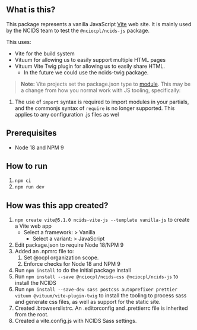 ## What is this?
This package represents a vanilla JavaScript [Vite](https://vitejs.dev/) web site. It is mainly used by the NCIDS team to test the `@nciocpl/ncids-js` package.

This uses:
* Vite for the build system
* Vituum for allowing us to easily support multiple HTML pages
* Vituum Vite Twig plugin for allowing us to easily share HTML.
  * In the future we could use the ncids-twig package.

> **Note:** Vite projects set the package.json type to [module](https://nodejs.org/docs/latest-v18.x/api/packages.html#packagejson-and-file-extensions). This may be a change from how you normal work with JS tooling, specifically:
1. The use of `import` syntax is required to import modules in your partials, and the commonjs syntax of `require`
   is no longer supported. This applies to any configuration .js files as wel

## Prerequisites
* Node 18 and NPM 9

## How to run
1. `npm ci`
2. `npm run dev`

## How was this app created?
1. `npm create vite@5.1.0 ncids-vite-js --template vanilla-js` to create a Vite web app
   * Select a framework: > Vanilla
	 * Select a variant: > JavaScript
2. Edit package.json to require Node 18/NPM 9
3. Added an .npmrc file to:
	 1. Set @ocpl organization scope.
   2. Enforce checks for Node 18 and NPM 9
4. Run `npm install` to do the initial package install
5. Run `npm install --save @nciocpl/ncids-css @nciocpl/ncids-js` to install the NCIDS
5. Run `npm install --save-dev sass postcss autoprefixer prettier vituum @vituum/vite-plugin-twig` to install the tooling to process sass and generate css files, as well as support for the static site.
6. Created .browserslistrc. An .editorconfig and .prettierrc file is inherited from the root.
7. Created a vite.config.js with NCIDS Sass settings.

